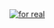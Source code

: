 <a align="center" href="https://intl.reinisch.io" target="_blank">
    <img src="https://user-images.githubusercontent.com/30767528/71321460-ed7a8200-24b9-11ea-8c62-e699f5b2a9d4.png" alt="for real">
</a>

